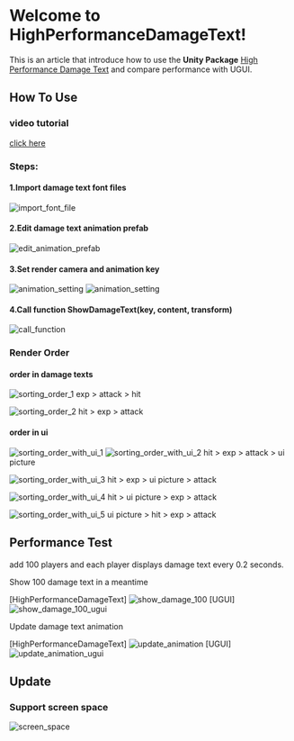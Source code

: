 # Welcome to HighPerformanceDamageText!

This is an article that introduce how to use the **Unity Package** [High Performance Damage Text](http://u3d.as/1HLg) and compare performance with UGUI.

## How To Use

### video  tutorial
[click here](https://www.youtube.com/watch?v=hnAEA4Mq6I0)

### Steps:
#### 1.Import damage text font files
![import_font_file](https://github.com/heikun288/HighPerformanceDamageText-Unity3D/blob/master/pic/import_fonts.png)
#### 2.Edit damage text animation prefab
![edit_animation_prefab](https://github.com/heikun288/HighPerformanceDamageText-Unity3D/blob/master/pic/edit_animation_prefab.png)
#### 3.Set render camera and animation key
![animation_setting](https://github.com/heikun288/HighPerformanceDamageText-Unity3D/blob/master/pic/render_camera.png)
![animation_setting](https://github.com/heikun288/HighPerformanceDamageText-Unity3D/blob/master/pic/animation_setting.png)
#### 4.Call function ShowDamageText(key, content, transform)
![call_function](https://github.com/heikun288/HighPerformanceDamageText-Unity3D/blob/master/pic/call.png)

### Render Order
#### order in damage texts
![sorting_order_1](https://github.com/heikun288/HighPerformanceDamageText-Unity3D/blob/master/pic/sorting_order_1.png)
exp > attack > hit


![sorting_order_2](https://github.com/heikun288/HighPerformanceDamageText-Unity3D/blob/master/pic/sorting_order_2.png)
hit > exp > attack
#### order in ui
![sorting_order_with_ui_1](https://github.com/heikun288/HighPerformanceDamageText-Unity3D/blob/master/pic/sorting_order_with_ui_1.png)
![sorting_order_with_ui_2](https://github.com/heikun288/HighPerformanceDamageText-Unity3D/blob/master/pic/sorting_order_with_ui_2.png)
hit > exp > attack > ui picture


![sorting_order_with_ui_3](https://github.com/heikun288/HighPerformanceDamageText-Unity3D/blob/master/pic/sorting_order_with_ui_3.png)
hit > exp > ui picture > attack


![sorting_order_with_ui_4](https://github.com/heikun288/HighPerformanceDamageText-Unity3D/blob/master/pic/sorting_order_with_ui_4.png)
hit > ui picture > exp > attack


![sorting_order_with_ui_5](https://github.com/heikun288/HighPerformanceDamageText-Unity3D/blob/master/pic/sorting_order_with_ui_5.png)
ui picture > hit > exp > attack


## Performance Test
add 100 players and each player displays damage text every 0.2 seconds.

Show 100 damage text in a meantime

[HighPerformanceDamageText]
![show_damage_100](https://github.com/heikun288/HighPerformanceDamageText-Unity3D/blob/master/pic/show_damage_100.png)
[UGUI]
![show_damage_100_ugui](https://github.com/heikun288/HighPerformanceDamageText-Unity3D/blob/master/pic/show_damage_100_ugui.png)

Update damage text animation

[HighPerformanceDamageText]
![update_animation](https://github.com/heikun288/HighPerformanceDamageText-Unity3D/blob/master/pic/update_animation.png)
[UGUI]
![update_animation_ugui](https://github.com/heikun288/HighPerformanceDamageText-Unity3D/blob/master/pic/update_animation_ugui.png)

## Update
### Support screen space
![screen_space](https://github.com/heikun288/HighPerformanceDamageText-Unity3D/blob/master/pic/screen_space.png)